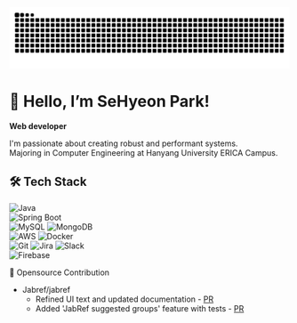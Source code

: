 <picture>
  <source media="(prefers-color-scheme: dark)" srcset="https://github.com/gepetton/gepetton/blob/output/github-contribution-grid-snake-dark.svg" />
  <source media="(prefers-color-scheme: light)" srcset="https://github.com/gepetton/gepetton/blob/output/github-contribution-grid-snake.svg" />
  <img alt="github-snake" src="https://github.com/gepetton/gepetton/blob/output/github-contribution-grid-snake.svg" />
</picture>

# 👋 Hello, I’m SeHyeon Park!
**Web developer**

I'm passionate about creating robust and performant systems.<br>
Majoring in Computer Engineering at Hanyang University ERICA Campus.

<!--
## 🏁 Projects
- **Project Name 1** - A brief description of the project  
  *Tech: Spring Boot, JPA, MySQL, AWS* | [GitHub](link)
- **Project Name 2** - A brief description of the project  
  *Tech: Spring Boot, JPA, MySQL, AWS* | [GitHub](link)-->

## 🛠️ Tech Stack
![Java](https://img.shields.io/badge/Java-ED8B00?style=flat-square&logo=openjdk&logoColor=white)
<br>
![Spring Boot](https://img.shields.io/badge/Spring%20Boot-6DB33F?style=flat-square&logo=spring&logoColor=white)
<br>
![MySQL](https://img.shields.io/badge/MySQL-4479A1?style=flat-square&logo=mysql&logoColor=white)
![MongoDB](https://img.shields.io/badge/MongoDB-47A248?style=flat-square&logo=mongodb&logoColor=white)
<br>
![AWS](https://img.shields.io/badge/AWS-FF9900?style=flat-square&logo=amazon-aws&logoColor=white)
![Docker](https://img.shields.io/badge/Docker-0DB7ED?style=flat-square&logo=docker&logoColor=white)
<br>
![Git](https://img.shields.io/badge/Git-F05032?style=flat-square&logo=git&logoColor=white)
![Jira](https://img.shields.io/badge/Jira-0052CC?style=flat-square&logo=jira&logoColor=white)
![Slack](https://img.shields.io/badge/Slack-4A154B?style=flat-square&logo=slack&logoColor=white)
<br>
![Firebase](https://img.shields.io/badge/Firebase-FFCA28?style=flat-square&logo=firebase&logoColor=black)

🤝 Opensource Contribution
- Jabref/jabref
  - Refined UI text and updated documentation - [PR](https://github.com/JabRef/jabref/pull/12582)
  - Added 'JabRef suggested groups' feature with tests - [PR](https://github.com/JabRef/jabref/pull/12746)
